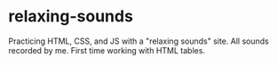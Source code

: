 # relaxing-sounds
Practicing HTML, CSS, and JS with a "relaxing sounds" site. All sounds recorded by me. 
First time working with HTML tables. 
